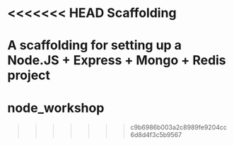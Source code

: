 <<<<<<< HEAD
Scaffolding
===========
A scaffolding for setting up a Node.JS + Express + Mongo + Redis project
=======
node_workshop
=============
>>>>>>> c9b6986b003a2c8989fe9204cc6d8d4f3c5b9567
